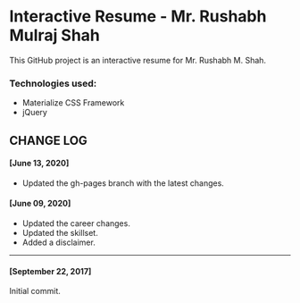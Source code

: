 # Interactive Resume - Mr. Rushabh Mulraj Shah

This GitHub project is an interactive resume for Mr. Rushabh M. Shah.

### Technologies used:
- Materialize CSS Framework
- jQuery

## CHANGE LOG

#### [June 13, 2020]

- Updated the gh-pages branch with the latest changes.

#### [June 09, 2020] 

- Updated the career changes.
- Updated the skillset.
- Added a disclaimer.

<hr />

#### [September 22, 2017] 
Initial commit. 
